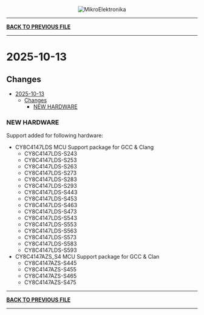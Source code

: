 <p align="center">
  <img src="http://www.mikroe.com/img/designs/beta/logo_small.png?raw=true" alt="MikroElektronika"/>
</p>

---

**[BACK TO PREVIOUS FILE](../changelog.md)**

---

# 2025-10-13

## Changes

- [2025-10-13](#2025-10-13)
  - [Changes](#changes)
    - [NEW HARDWARE](#new-hardware)

### NEW HARDWARE

Support added for following hardware:

+ CY8C4147LDS MCU Support package for GCC & Clang
  + CY8C4147LDS-S243
  + CY8C4147LDS-S253
  + CY8C4147LDS-S263
  + CY8C4147LDS-S273
  + CY8C4147LDS-S283
  + CY8C4147LDS-S293
  + CY8C4147LDS-S443
  + CY8C4147LDS-S453
  + CY8C4147LDS-S463
  + CY8C4147LDS-S473
  + CY8C4147LDS-S543
  + CY8C4147LDS-S553
  + CY8C4147LDS-S563
  + CY8C4147LDS-S573
  + CY8C4147LDS-S583
  + CY8C4147LDS-S593
+ CY8C4147AZS_S4 MCU Support package for GCC & Clan
  + CY8C4147AZS-S445
  + CY8C4147AZS-S455
  + CY8C4147AZS-S465
  + CY8C4147AZS-S475

---

**[BACK TO PREVIOUS FILE](../changelog.md)**

---
